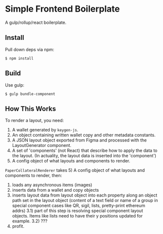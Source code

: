 # Simple Frontend Boilerplate

A gulp/rollup/react boilerplate.

## Install

Pull down deps via npm:

```
$ npm install
```

## Build

Use gulp:

```
$ gulp bundle-component
```


## How This Works

To render a layout, you need:
1) A wallet generated by `keygen-js`.
2) An object containing written wallet copy and other metadata constants.
3) A JSON layout object exported from Figma and processed with the LayoutGenerator component.
4) A set of 'components' (not React) that describe how to apply the data to the layout. (In actuality, the layout data is inserted into the 'component')
5) A config object of what layouts and components to render.


`PaperCollateralRenderer` takes 5) A config object of what layouts and components to render, then:
1) loads any asynchronous items (images)
2) inserts data from a wallet and copy objects
3) inserts layout data from layout object into each property along an object path set in the layout object (content of a text field or name of a group in special component cases like QR, sigil, lists, pretty-print ethereum addrs)
3.1) part of this step is resolving special component layout objects. Items like lists need to have their y positions updated for example.
3.2) ???
4) profit.
